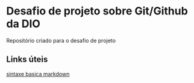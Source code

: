 # Desafio de projeto sobre Git/Github da DIO
Repositório criado para o desafio de projeto

## Links úteis
[sintaxe basica markdown](https://www.markdownguide.org/cheat-sheet/#basic-syntax)
